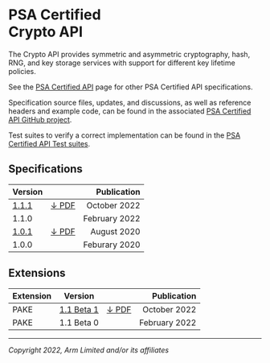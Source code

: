 <!--
SPDX-FileCopyrightText: Copyright 2022 Arm Limited and/or its affiliates <open-source-office@arm.com>
SPDX-License-Identifier: CC-BY-SA-4.0
-->

# PSA Certified<br />Crypto API

The Crypto API provides symmetric and asymmetric cryptography, hash, RNG, and key storage services with support for different key lifetime policies.

See the [PSA Certified API][psa-api] page for other PSA Certified API specifications.

Specification source files, updates, and discussions, as well as reference headers and example code, can be found in the associated [PSA Certified API GitHub project][psa-api-gh].

Test suites to verify a correct implementation can be found in the [PSA Certified API Test suites][psa-api-ats].

[psa-api]:          ../
[psa-api-gh]:       https://github.com/arm-software/psa-api
[psa-api-ats]:      https://github.com/ARM-software/psa-arch-tests/tree/main/api-tests/dev_apis

## Specifications

Version | | Publication
-|-|-:
[1.1.1][1-1-html] | [&darr; PDF][1-1-pdf] | October 2022
1.1.0 | | February 2022
[1.0.1][1-0-html]| [&darr; PDF][1-0-pdf] | August 2020
1.0.0 | | Feburary 2020

## Extensions

Extension | Version | | Publication
-|-|-|-:
PAKE | [1.1 Beta 1][pake-beta-html] | [&darr; PDF][pake-beta-pdf] | October 2022
PAKE | 1.1 Beta 0 | | February 2022

[1-1-html]:             1.1/
[1-1-pdf]:              1.1/IHI0086-PSA_Certified_Crypto_API-1.1.1.pdf
[1-0-html]:             1.0/
[1-0-pdf]:              1.0/IHI0086-PSA_Cryptography_API-1.0.1.pdf

[pake-beta-html]:       1.1/ext-pake/
[pake-beta-pdf]:        1.1/ext-pake/AES0058-PSA_Certified_Crypto_API-1.1_PAKE_Extension-bet.1.pdf

----

*Copyright 2022, Arm Limited and/or its affiliates*
